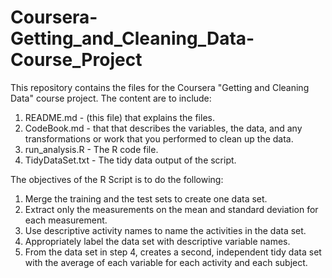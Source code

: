 # Coursera-Getting_and_Cleaning_Data-Course_Project

This repository contains the files for the Coursera "Getting and Cleaning Data" course project.
The content are to include:
1. README.md - (this file) that explains the files.
2. CodeBook.md - that that describes the variables, the data, and any transformations or work that you performed to clean up the data.
3. run_analysis.R - The R code file.
4. TidyDataSet.txt - The tidy data output of the script.

The objectives of the R Script is to do the following:
1. Merge the training and the test sets to create one data set.
2. Extract only the measurements on the mean and standard deviation for each measurement.
3. Use descriptive activity names to name the activities in the data set.
4. Appropriately label the data set with descriptive variable names.
5. From the data set in step 4, creates a second, independent tidy data set with the average of each variable for each activity and each subject.

